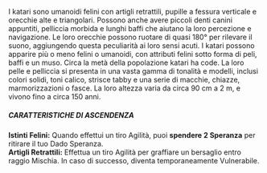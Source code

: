 I katari sono umanoidi felini con artigli retrattili, pupille a fessura verticale e orecchie alte e triangolari. Possono anche avere piccoli denti canini appuntiti, pelliccia morbida e lunghi baffi che aiutano la loro percezione e navigazione. Le loro orecchie possono ruotare di quasi 180° per rilevare il suono, aggiungendo questa peculiarità ai loro sensi acuti. I katari possono apparire più o meno felini o umanoidi, con attributi felini sotto forma di peli, baffi e un muso. Circa la metà della popolazione katari ha code. La loro pelle e pelliccia si presenta in una vasta gamma di tonalità e modelli, inclusi colori solidi, toni calico, strisce tabby e una serie di macchie, chiazze, marmorizzazioni o fasce. La loro altezza varia da circa 90 cm a 2 m, e vivono fino a circa 150 anni.

##### CARATTERISTICHE DI ASCENDENZA
**Istinti Felini:** Quando effettui un tiro Agilità, puoi **spendere 2 Speranza** per ritirare il tuo Dado Speranza.  
**Artigli Retrattili:** Effettua un tiro Agilità per graffiare un bersaglio entro raggio Mischia. In caso di successo, diventa temporaneamente Vulnerabile.